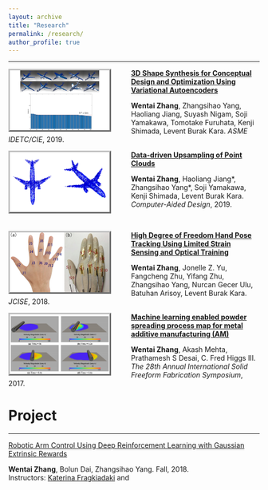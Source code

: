 ```yaml
---
layout: archive
title: "Research"
permalink: /research/
author_profile: true
---
```

<hr/>

<div>

<div>
<img align="left" img width="200" src="./../images/2019fundesign.png" style="border:3px outset silver;  margin-right:40px"> 

<span style="color: black; font-weight: bold"> <a href="./../publications/2019fundesign.html">3D Shape Synthesis for Conceptual Design and Optimization Using Variational Autoencoders</a></span><br>
<p><strong>Wentai Zhang</strong>, Zhangsihao Yang, Haoliang Jiang, Suyash Nigam, Soji Yamakawa, Tomotake Furuhata, Kenji Shimada, Levent Burak Kara. <em>ASME IDETC/CIE</em>, 2019.</p>
</div>

<div>
<img align="left" img width="200" src="./../images/2019point.png" style="border:3px outset silver;  margin-right:40px"> 

<span style="color: black; font-weight: bold"> <a href="./../publications/2019pointcloud.html">Data-driven Upsampling of Point Clouds</a></span><br>
<p><strong>Wentai Zhang</strong>, Haoliang Jiang*, Zhangsihao Yang*, Soji Yamakawa, Kenji Shimada, Levent Burak Kara.  <em>Computer-Aided Design</em>, 2019.</p>
<br>
</div>

<div>
<img align="left" img width="200" src="./../images/2019glove.png" style="border:3px outset silver;  margin-right:40px"> 

<span style="color: black; font-weight: bold"> <a href="./../publications/2019glove.html">High Degree of Freedom Hand Pose Tracking Using Limited Strain Sensing and Optical Training</a></span><br>
<p><strong>Wentai Zhang</strong>, Jonelle Z. Yu, Fangcheng Zhu, Yifang Zhu, Zhangsihao Yang, Nurcan Gecer Ulu, Batuhan Arisoy, Levent Burak Kara.  <em>JCISE</em>, 2018.</p>
</div>

<div>
<img align="left" img width="200" src="./../images/2017am.png" style="border:3px outset silver;  margin-right:40px"> 

<span style="color: black; font-weight: bold"> <a href="./../publications/2017am.html">Machine learning enabled powder spreading process map for metal additive manufacturing (AM)</a></span><br>
<p><strong>Wentai Zhang</strong>, Akash Mehta, Prathamesh S Desai, C. Fred Higgs III.  <em>The 28th Annual International Solid Freeform Fabrication Symposium</em>, 2017.</p>
</div>



</div>

<div>
 <h1>Project</h1>
 <hr/>

 <div>
 <a href="./../files/2018robot.pdf" target="_blank">Robotic Arm Control Using Deep Reinforcement Learning with Gaussian Extrinsic Rewards</a>
 <p><strong>Wentai Zhang</strong>, Bolun Dai, Zhangsihao Yang. Fall, 2018.<br> Instructors: <a href="https://www.cs.cmu.edu/~katef/" target="_blank">Katerina Fragkiadaki</a> and <a href="http://www.cs.cmu.edu/~tom/>Tom Mitchell</a>.</p>

 </div>

</div>

<hr/>
<p>* <em>Equal contributions.</em></p>